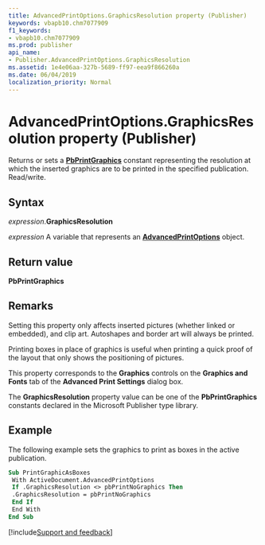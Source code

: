 ```yaml
---
title: AdvancedPrintOptions.GraphicsResolution property (Publisher)
keywords: vbapb10.chm7077909
f1_keywords:
- vbapb10.chm7077909
ms.prod: publisher
api_name:
- Publisher.AdvancedPrintOptions.GraphicsResolution
ms.assetid: 1e4e06aa-327b-5689-ff97-eea9f866260a
ms.date: 06/04/2019
localization_priority: Normal
---
```



# AdvancedPrintOptions.GraphicsResolution property (Publisher)

Returns or sets a **[PbPrintGraphics](publisher.pbprintgraphics.md)** constant representing the resolution at which the inserted graphics are to be printed in the specified publication. Read/write.


## Syntax

_expression_.**GraphicsResolution**

_expression_ A variable that represents an **[AdvancedPrintOptions](Publisher.AdvancedPrintOptions.md)** object.


## Return value

**PbPrintGraphics**


## Remarks

Setting this property only affects inserted pictures (whether linked or embedded), and clip art. Autoshapes and border art will always be printed.

Printing boxes in place of graphics is useful when printing a quick proof of the layout that only shows the positioning of pictures.

This property corresponds to the **Graphics** controls on the **Graphics and Fonts** tab of the **Advanced Print Settings** dialog box.

The **GraphicsResolution** property value can be one of the **PbPrintGraphics** constants declared in the Microsoft Publisher type library.


## Example

The following example sets the graphics to print as boxes in the active publication.

```vb
Sub PrintGraphicAsBoxes 
 With ActiveDocument.AdvancedPrintOptions 
 If .GraphicsResolution <> pbPrintNoGraphics Then 
 .GraphicsResolution = pbPrintNoGraphics 
 End If 
 End With 
End Sub
```




[!include[Support and feedback](~/includes/feedback-boilerplate.md)]
